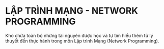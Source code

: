 # LẬP TRÌNH MẠNG - NETWORK PROGRAMMING

Kho chứa toàn bộ những tài nguyên được học và tự tìm hiểu thêm từ lý thuyết đến thực hành trong môn Lập trình Mạng (Network Programming).

